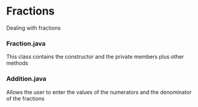 # Fractions
Dealing with fractions
### Fraction.java
This class contains the constructor and the private members plus other methods<br />
### Addition.java
Allows the user to enter the values of the numerators and the denominator of the fractions<br />
